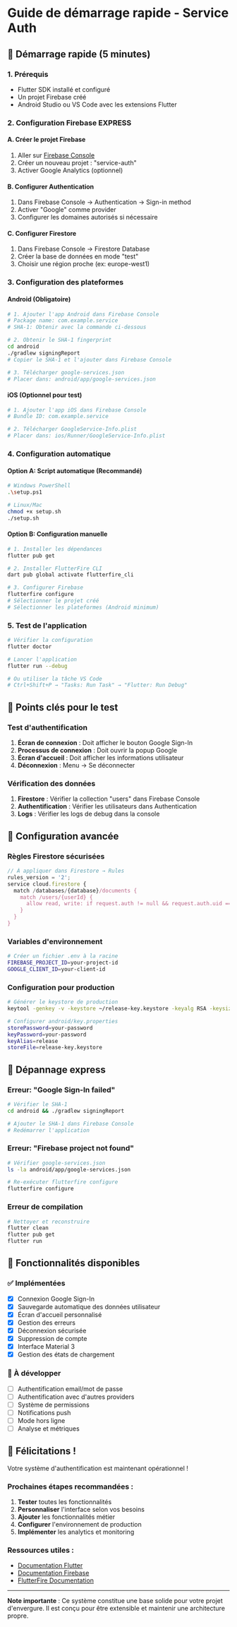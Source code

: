 # Guide de démarrage rapide - Service Auth

## 🚀 Démarrage rapide (5 minutes)

### 1. Prérequis
- Flutter SDK installé et configuré
- Un projet Firebase créé
- Android Studio ou VS Code avec les extensions Flutter

### 2. Configuration Firebase EXPRESS

#### A. Créer le projet Firebase
1. Aller sur [Firebase Console](https://console.firebase.google.com/)
2. Créer un nouveau projet : "service-auth"
3. Activer Google Analytics (optionnel)

#### B. Configurer Authentication
1. Dans Firebase Console → Authentication → Sign-in method
2. Activer "Google" comme provider
3. Configurer les domaines autorisés si nécessaire

#### C. Configurer Firestore
1. Dans Firebase Console → Firestore Database
2. Créer la base de données en mode "test"
3. Choisir une région proche (ex: europe-west1)

### 3. Configuration des plateformes

#### Android (Obligatoire)
```bash
# 1. Ajouter l'app Android dans Firebase Console
# Package name: com.example.service
# SHA-1: Obtenir avec la commande ci-dessous

# 2. Obtenir le SHA-1 fingerprint
cd android
./gradlew signingReport
# Copier le SHA-1 et l'ajouter dans Firebase Console

# 3. Télécharger google-services.json
# Placer dans: android/app/google-services.json
```

#### iOS (Optionnel pour test)
```bash
# 1. Ajouter l'app iOS dans Firebase Console
# Bundle ID: com.example.service

# 2. Télécharger GoogleService-Info.plist
# Placer dans: ios/Runner/GoogleService-Info.plist
```

### 4. Configuration automatique

#### Option A: Script automatique (Recommandé)
```bash
# Windows PowerShell
.\setup.ps1

# Linux/Mac
chmod +x setup.sh
./setup.sh
```

#### Option B: Configuration manuelle
```bash
# 1. Installer les dépendances
flutter pub get

# 2. Installer FlutterFire CLI
dart pub global activate flutterfire_cli

# 3. Configurer Firebase
flutterfire configure
# Sélectionner le projet créé
# Sélectionner les plateformes (Android minimum)
```

### 5. Test de l'application

```bash
# Vérifier la configuration
flutter doctor

# Lancer l'application
flutter run --debug

# Ou utiliser la tâche VS Code
# Ctrl+Shift+P → "Tasks: Run Task" → "Flutter: Run Debug"
```

## 🎯 Points clés pour le test

### Test d'authentification
1. **Écran de connexion** : Doit afficher le bouton Google Sign-In
2. **Processus de connexion** : Doit ouvrir la popup Google
3. **Écran d'accueil** : Doit afficher les informations utilisateur
4. **Déconnexion** : Menu → Se déconnecter

### Vérification des données
1. **Firestore** : Vérifier la collection "users" dans Firebase Console
2. **Authentification** : Vérifier les utilisateurs dans Authentication
3. **Logs** : Vérifier les logs de debug dans la console

## 🔧 Configuration avancée

### Règles Firestore sécurisées
```javascript
// À appliquer dans Firestore → Rules
rules_version = '2';
service cloud.firestore {
  match /databases/{database}/documents {
    match /users/{userId} {
      allow read, write: if request.auth != null && request.auth.uid == userId;
    }
  }
}
```

### Variables d'environnement
```bash
# Créer un fichier .env à la racine
FIREBASE_PROJECT_ID=your-project-id
GOOGLE_CLIENT_ID=your-client-id
```

### Configuration pour production
```bash
# Générer le keystore de production
keytool -genkey -v -keystore ~/release-key.keystore -keyalg RSA -keysize 2048 -validity 10000 -alias release

# Configurer android/key.properties
storePassword=your-password
keyPassword=your-password
keyAlias=release
storeFile=release-key.keystore
```

## 🐛 Dépannage express

### Erreur: "Google Sign-In failed"
```bash
# Vérifier le SHA-1
cd android && ./gradlew signingReport

# Ajouter le SHA-1 dans Firebase Console
# Redémarrer l'application
```

### Erreur: "Firebase project not found"
```bash
# Vérifier google-services.json
ls -la android/app/google-services.json

# Re-exécuter flutterfire configure
flutterfire configure
```

### Erreur de compilation
```bash
# Nettoyer et reconstruire
flutter clean
flutter pub get
flutter run
```

## 📱 Fonctionnalités disponibles

### ✅ Implémentées
- [x] Connexion Google Sign-In
- [x] Sauvegarde automatique des données utilisateur
- [x] Écran d'accueil personnalisé
- [x] Gestion des erreurs
- [x] Déconnexion sécurisée
- [x] Suppression de compte
- [x] Interface Material 3
- [x] Gestion des états de chargement

### 🔄 À développer
- [ ] Authentification email/mot de passe
- [ ] Authentification avec d'autres providers
- [ ] Système de permissions
- [ ] Notifications push
- [ ] Mode hors ligne
- [ ] Analyse et métriques

## 🎉 Félicitations !

Votre système d'authentification est maintenant opérationnel ! 

### Prochaines étapes recommandées :
1. **Tester** toutes les fonctionnalités
2. **Personnaliser** l'interface selon vos besoins
3. **Ajouter** les fonctionnalités métier
4. **Configurer** l'environnement de production
5. **Implémenter** les analytics et monitoring

### Ressources utiles :
- [Documentation Flutter](https://docs.flutter.dev/)
- [Documentation Firebase](https://firebase.google.com/docs)
- [FlutterFire Documentation](https://firebase.flutter.dev/)

---

**Note importante** : Ce système constitue une base solide pour votre projet d'envergure. Il est conçu pour être extensible et maintenir une architecture propre.
